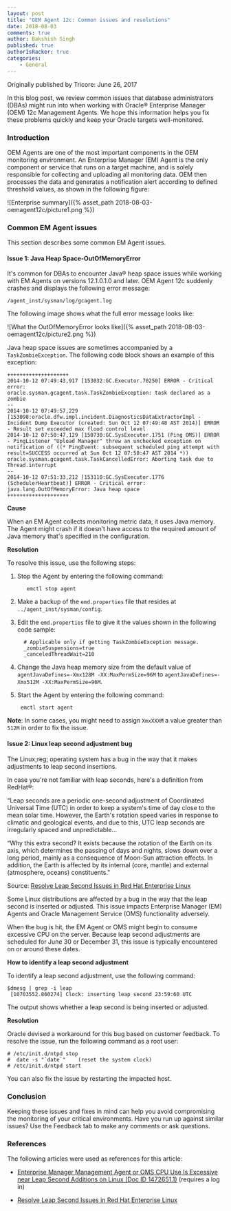 ```yaml
---
layout: post
title: "OEM Agent 12c: Common issues and resolutions"
date: 2018-08-03
comments: true
author: Bakshish Singh
published: true
authorIsRacker: true
categories:
    - General
---
```


Originally published by Tricore: June 26, 2017

In this blog post, we review common issues that database administrators
(DBAs) might run into when working with Oracle&reg; Enterprise Manager
(OEM) 12c Management Agents. We hope this information helps you fix these
problems quickly and keep your Oracle targets well-monitored.

<!--more-->

### Introduction

OEM Agents are one of the most important components in the OEM monitoring
environment. An Enterprise Manager (EM) Agent is the only component or service
that runs on a target machine, and is solely responsible for collecting and
uploading all monitoring data. OEM then processes the data and generates a
notification alert according to defined threshold values, as shown in the
following figure:

![Enterprise summary]({% asset_path 2018-08-03-oemagent12c/picture1.png %})

### Common EM Agent issues

This section describes some common EM Agent issues.

#### Issue 1: Java Heap Space-OutOfMemoryError

It's common for DBAs to encounter Java&reg; heap space issues
while working with EM Agents on versions 12.1.0.1.0 and later. OEM Agent 12c
suddenly crashes and displays the following error message:

``/agent_inst/sysman/log/gcagent.log ``

The following image shows what the full error message looks like:

![What the OutOfMemoryError looks like]({% asset_path 2018-08-03-oemagent12c/picture2.png %})

Java heap space issues are sometimes accompanied by a ``TaskZombieException``.
The following code block shows an example of this exception:

```
++++++++++++++++++++
2014-10-12 07:49:43,917 [153032:GC.Executor.70250] ERROR - Critical error:
oracle.sysman.gcagent.task.TaskZombieException: task declared as a zombie
--
2014-10-12 07:49:57,229 [153098:oracle.dfw.impl.incident.DiagnosticsDataExtractorImpl - Incident Dump Executor (created: Sun Oct 12 07:49:48 AST 2014)] ERROR - Result set exceeded max flood control level
2014-10-12 07:50:47,129 [150730:GC.SysExecutor.1751 (Ping OMS)] ERROR - PingListener "Upload Manager" threw an unchecked exception on notification of ((* PingEvent: subsequent scheduled ping attempt with result=SUCCESS occurred at Sun Oct 12 07:50:47 AST 2014 *))
oracle.sysman.gcagent.task.TaskCancelledError: Aborting task due to Thread.interrupt
--
2014-10-12 07:51:33,212 [153110:GC.SysExecutor.1776 (SchedulerHeartbeat)] ERROR - Critical error:
java.lang.OutOfMemoryError: Java heap space
++++++++++++++++++++
```

**Cause**

When an EM Agent collects monitoring metric data, it uses Java memory. The
Agent might crash if it doesn’t have access to the required amount of Java
memory that's specified in the configuration.

**Resolution**

To resolve this issue, use the following steps:

1. Stop the Agent by entering the following command:

          emctl stop agent

2. Make a backup of the ``emd.properties`` file that resides at
   ``../agent_inst/sysman/config``.

3. Edit the ``emd.properties`` file to give it the values shown in the
   following code sample:


         # Applicable only if getting TaskZombieException message.
         _zombieSuspensions=true
         _canceledThreadWait=210

4. Change the Java heap memory size from the default value of
   ``agentJavaDefines=-Xmx128M -XX:MaxPermSize=96M`` to
   ``agentJavaDefines=-Xmx512M -XX:MaxPermSize=96M``.

5. Start the Agent by entering the following command:


        emctl start agent

**Note**: In some cases, you might need to assign ``XmxXXXM`` a value greater
than ``512M`` in order to fix the issue.

#### Issue 2: Linux leap second adjustment bug

The Linux;reg; operating system has a bug in the way that it makes adjustments
to leap second insertions.

In case you're not familiar with leap seconds, here's a definition from RedHat&reg;:

“Leap seconds are a periodic one-second adjustment of Coordinated Universal
Time (UTC) in order to keep a system's time of day close to the mean solar
time. However, the Earth's rotation speed varies in response to climatic
and geological events, and due to this, UTC leap seconds are irregularly
spaced and unpredictable...

“Why this extra second? It exists because the rotation of the Earth on its
axis, which determines the passing of days and nights, slows down over a
long period, mainly as a consequence of Moon-Sun attraction effects. In
addition, the Earth is affected by its internal (core, mantle) and external
(atmosphere, oceans) constituents."

Source: [Resolve Leap Second Issues in Red Hat Enterprise
Linux](https://access.redhat.com/articles/15145)

Some Linux distributions are affected by a bug in the way that the leap second
is inserted or adjusted. This issue impacts Enterprise Manager (EM) Agents and
Oracle Management Service (OMS) functionality adversely.

When the bug is hit, the EM Agent or OMS might begin to consume
excessive CPU on the server. Because leap second adjustments are scheduled for
June 30 or December 31, this issue is typically encountered on or around these
dates.

**How to identify a leap second adjustment**

To identify a leap second adjustment, use the following command:

```
$dmesg | grep -i leap
 [10703552.860274] Clock: inserting leap second 23:59:60 UTC
```

The output shows whether a leap second is being inserted or adjusted.

**Resolution**

Oracle devised a workaround for this bug based on customer feedback.
To resolve the issue, run the following command as a root user:

```
# /etc/init.d/ntpd stop
#  date -s "`date`"    (reset the system clock)
# /etc/init.d/ntpd start
```

You can also fix the issue by restarting the impacted host.

### Conclusion

Keeping these issues and fixes in mind can help you avoid
compromising the monitoring of your critical environments. Have you run up
against similar issues? Use the Feedback tab to make any comments or ask questions.

### References

The following articles were used as references for this article:

- [Enterprise Manager Management Agent or OMS CPU Use Is Excessive near Leap
  Second Additions on Linux (Doc ID
    1472651.1)](https://support.oracle.com/epmos/faces/DocumentDisplay?_afrLoop=287033065719959&id=1472651.1&_adf.ctrl-state=qtcxet0s2_85) (requires a log in)

- [Resolve Leap Second Issues in Red Hat Enterprise
  Linux](https://access.redhat.com/articles/15145)

